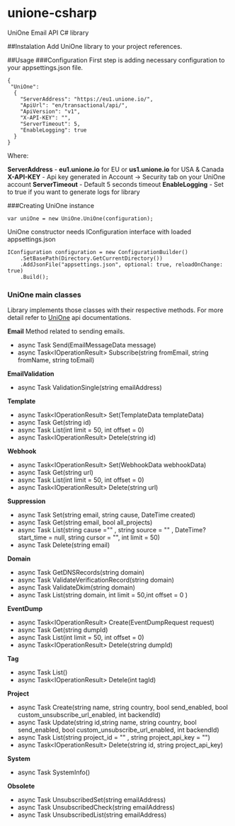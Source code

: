 # unione-csharp
UniOne Email API C# library

##Instalation
Add UniOne library to your project references.

##Usage
###Configuration
First step is adding necessary configuration to your appsettings.json file.

```
{
 "UniOne": 
  {
    "ServerAddress": "https://eu1.unione.io/",
    "ApiUrl": "en/transactional/api/",
    "ApiVersion": "v1",
    "X-API-KEY": "",
    "ServerTimeout": 5,
    "EnableLogging": true
  }
}
```

Where:

**ServerAddress** - __eu1.unione.io__ for EU or __us1.unione.io__ for USA & Canada
**X-API-KEY** - Api key generated in Account -> Security tab on your UniOne account
**ServerTimeout** - Default 5 seconds timeout
**EnableLogging** - Set to true if you want to generate logs for library

###Creating UniOne instance

```
var uniOne = new UniOne.UniOne(configuration);
```
UniOne constructor needs IConfiguration interface with loaded appsettings.json

```
IConfiguration configuration = new ConfigurationBuilder()
    .SetBasePath(Directory.GetCurrentDirectory())
    .AddJsonFile("appsettings.json", optional: true, reloadOnChange: true)
    .Build();
```

### UniOne main classes
Library implements those classes with their respective methods. For more detail refer to [UniOne](https://docs.unione.io/en/web-api) api documentations.

**Email**
Method related to sending emails.
- async Task<EmailResponseData> Send(EmailMessageData message)
- async Task<IOperationResult<string>> Subscribe(string fromEmail, string fromName, string toEmail)

**EmailValidation**
- async Task<EmailValidationData> ValidationSingle(string emailAddress)

**Template**
- async Task<IOperationResult<string>> Set(TemplateData templateData)
- async Task<TemplateData> Get(string id)
- async Task<TemplateList> List(int limit = 50, int offset = 0)
- async Task<IOperationResult<string>> Detele(string id)

**Webhook**
- async Task<IOperationResult<string>> Set(WebhookData webhookData)
- async Task<WebhookData> Get(string url)
- async Task<WebhookData> List(int limit = 50, int offset = 0)
- async Task<IOperationResult<string>> Delete(string url)

**Suppression**
- async Task<SuppressionData> Set(string email, string cause, DateTime created)
- async Task<SuppressionData> Get(string email, bool all_projects)
- async Task<SuppressionData> List(string cause ="" , string source = "" , DateTime? start_time = null, string cursor = "", int limit = 50)
- async Task<SuppressionData> Delete(string email)

**Domain**
- async Task<DomainData> GetDNSRecords(string domain)
- async Task<DomainData> ValidateVerificationRecord(string domain)
- async Task<DomainData> ValidateDkim(string domain)
- async Task<DomainList> List(string domain, int limit = 50,int offset = 0 )

**EventDump**
- async Task<IOperationResult<string>> Create(EventDumpRequest request)
- async Task<EventDumpRequest> Get(string dumpId)
- async Task<EventDumpList> List(int limit = 50, int offset = 0)
- async Task<IOperationResult<string>> Detele(string dumpId)

**Tag**
- async Task<TagList> List()
- async Task<IOperationResult<string>> Detele(int tagId)

**Project**
- async Task<ProjectInputData> Create(string name, string country, bool send_enabled, bool custom_unsubscribe_url_enabled, int backendId)
- async Task<ProjectInputData> Update(string id,string name, string country, bool send_enabled, bool custom_unsubscribe_url_enabled, int backendId)
- async Task<ProjectDataList> List(string project_id = "" , string project_api_key = "")
- async Task<IOperationResult<string>> Delete(string id, string project_api_key)

**System**
- async Task<SystemInfoData> SystemInfo()

**Obsolete**
- async Task<UnsubscribedData> UnsubscribedSet(string emailAddress)
- async Task<UnsubscribedData> UnsubscribedCheck(string emailAddress)
- async Task<UnsubscribedList> UnsubscribedList(string emailAddress)
